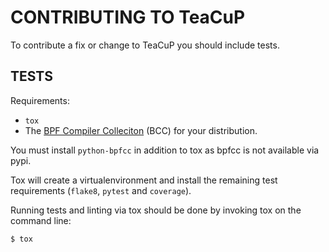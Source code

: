 CONTRIBUTING TO TeaCuP
======================

To contribute a fix or change to TeaCuP you should include tests.

TESTS
-----

Requirements:

* `tox`
* The [BPF Compiler Colleciton](https://github.com/iovisor/bcc/blob/master/INSTALL.md) (BCC) for your distribution.

You must install `python-bpfcc` in addition to tox as bpfcc is not available
via pypi.

Tox will create a virtualenvironment and install the remaining test
requirements (`flake8`, `pytest` and `coverage`).

Running tests and linting via tox should be done by invoking tox on the command
line:

    $ tox

